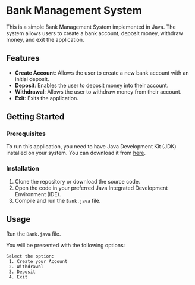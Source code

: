 # Bank Management System

This is a simple Bank Management System implemented in Java. The system allows users to create a bank account, deposit money, withdraw money, and exit the application.

## Features

- **Create Account**: Allows the user to create a new bank account with an initial deposit.
- **Deposit**: Enables the user to deposit money into their account.
- **Withdrawal**: Allows the user to withdraw money from their account.
- **Exit**: Exits the application.

## Getting Started

### Prerequisites

To run this application, you need to have Java Development Kit (JDK) installed on your system. You can download it from [here](https://www.oracle.com/java/technologies/javase-downloads.html).

### Installation

1. Clone the repository or download the source code.
2. Open the code in your preferred Java Integrated Development Environment (IDE).
3. Compile and run the `Bank.java` file.

## Usage

Run the `Bank.java` file.

You will be presented with the following options:

```plaintext
Select the option:
 1. Create your Account
 2. Withdrawal
 3. Deposit
 4. Exit
